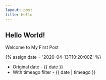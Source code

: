 ```yaml
---
layout: post
title: Hello
---
```


## Hello World!

Welcome to My First Post

{% assign date = '2020-04-13T10:20:00Z' %}

- Original date - {{ date }}
- With timeago filter - {{ date | timeago }}

